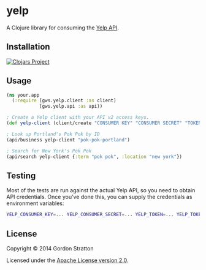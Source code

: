# yelp

A Clojure library for consuming the
[Yelp API](http://www.yelp.com/developers/documentation/v2/overview).

## Installation

[![Clojars Project](http://clojars.org/gws/clj-yelp/latest-version.svg)](http://clojars.org/gws/clj-yelp)

## Usage

```clojure
(ns your.app
  (:require [gws.yelp.client :as client]
            [gws.yelp.api :as api))

; Create a Yelp client with your API v2 access keys.
(def yelp-client (client/create "CONSUMER KEY" "CONSUMER SECRET" "TOKEN" "TOKEN SECRET"))

; Look up Portland's Pok Pok by ID
(api/business yelp-client "pok-pok-portland")

; Search for New York's Pok Pok
(api/search yelp-client {:term "pok pok", :location "new york"})
```

## Testing

Most of the tests are run against the actual Yelp API, so you need to obtain API
credentials. Once you’ve done this, you can supply the credentials as environment
variables:

```sh
YELP_CONSUMER_KEY=... YELP_CONSUMER_SECRET=... YELP_TOKEN=... YELP_TOKEN_SECRET=... lein test
```

## License

Copyright © 2014 Gordon Stratton

Licensed under the [Apache License version 2.0](https://www.apache.org/licenses/LICENSE-2.0).
